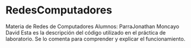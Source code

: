 # RedesComputadores
Materia de Redes de Computadores
Alumnos:
  ParraJonathan
  Moncayo David
Esta es la descripción del código utilizado en el práctica de laboratorio. 
Se lo comenta para comprender y explicar el funcionamiento.
